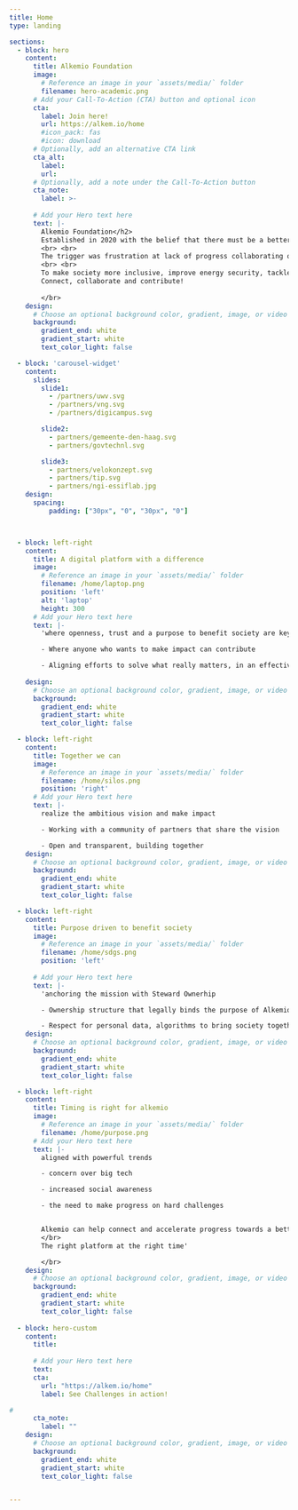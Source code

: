 ```yaml
---
title: Home
type: landing

sections:
  - block: hero
    content:
      title: Alkemio Foundation
      image:
        # Reference an image in your `assets/media/` folder
        filename: hero-academic.png
      # Add your Call-To-Action (CTA) button and optional icon
      cta:
        label: Join here!
        url: https://alkem.io/home
        #icon_pack: fas
        #icon: download
      # Optionally, add an alternative CTA link
      cta_alt:
        label: 
        url: 
      # Optionally, add a note under the Call-To-Action button
      cta_note:
        label: >-
       
      # Add your Hero text here
      text: |-
        Alkemio Foundation</h2>
        Established in 2020 with the belief that there must be a better and faster way of working together to make progress! 
        <br> <br>
        The trigger was frustration at lack of progress collaborating on COVID-related challenges, but also recognizing the many fast-moving challenges in our lives.
        <br> <br>
        To make society more inclusive, improve energy security, tackle the cost of living crises and the impact of AI on our jobs and education, and many more.  <br> <br>
        Connect, collaborate and contribute!
        
        </br>
    design:
      # Choose an optional background color, gradient, image, or video
      background:
        gradient_end: white
        gradient_start: white
        text_color_light: false

  - block: 'carousel-widget'
    content:
      slides:
        slide1:
          - /partners/uwv.svg
          - /partners/vng.svg
          - /partners/digicampus.svg

        slide2:
          - partners/gemeente-den-haag.svg
          - partners/govtechnl.svg

        slide3:
          - partners/velokonzept.svg   
          - partners/tip.svg
          - partners/ngi-essiflab.jpg
    design:
      spacing:
          padding: ["30px", "0", "30px", "0"]



  - block: left-right
    content:
      title: A digital platform with a difference
      image:
        # Reference an image in your `assets/media/` folder
        filename: /home/laptop.png
        position: 'left'
        alt: 'laptop'
        height: 300      
      # Add your Hero text here
      text: |-
        'where openness, trust and a purpose to benefit society are key values

        - Where anyone who wants to make impact can contribute

        - Aligning efforts to solve what really matters, in an effective and scalable way
 
    design:
      # Choose an optional background color, gradient, image, or video
      background:
        gradient_end: white
        gradient_start: white
        text_color_light: false

  - block: left-right
    content:
      title: Together we can
      image:
        # Reference an image in your `assets/media/` folder
        filename: /home/silos.png
        position: 'right'  
      # Add your Hero text here
      text: |-
        realize the ambitious vision and make impact  

        - Working with a community of partners that share the vision

        - Open and transparent, building together  
    design:
      # Choose an optional background color, gradient, image, or video
      background:
        gradient_end: white
        gradient_start: white
        text_color_light: false

  - block: left-right
    content:
      title: Purpose driven to benefit society
      image:
        # Reference an image in your `assets/media/` folder
        filename: /home/sdgs.png
        position: 'left'
       
      # Add your Hero text here
      text: |-
        'anchoring the mission with Steward Ownerhip

        - Ownership structure that legally binds the purpose of Alkemio to benefit society

        - Respect for personal data, algorithms to bring society together, open and transparent ways of working together    
    design:
      # Choose an optional background color, gradient, image, or video
      background:
        gradient_end: white
        gradient_start: white
        text_color_light: false

  - block: left-right
    content:
      title: Timing is right for alkemio
      image:
        # Reference an image in your `assets/media/` folder
        filename: /home/purpose.png      
      # Add your Hero text here
      text: |-
        aligned with powerful trends

        - concern over big tech 

        - increased social awareness

        - the need to make progress on hard challenges 


        Alkemio can help connect and accelerate progress towards a better and fairer society 
        </br>
        The right platform at the right time'

        </br>
    design:
      # Choose an optional background color, gradient, image, or video
      background:
        gradient_end: white
        gradient_start: white
        text_color_light: false
    
  - block: hero-custom
    content:
      title: 
    
      # Add your Hero text here
      text: 
      cta:
        url: "https://alkem.io/home"
        label: See Challenges in action!

# 
      cta_note:
        label: ""
    design:
      # Choose an optional background color, gradient, image, or video
      background:
        gradient_end: white
        gradient_start: white
        text_color_light: false


---
```

